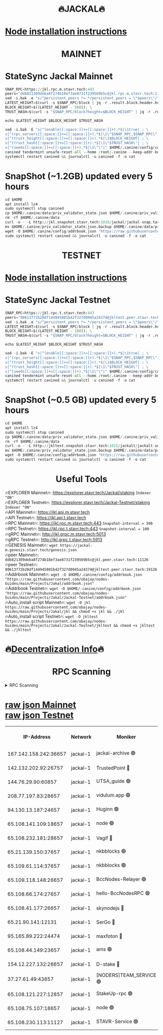 <h1 align="center"> 🔥JACKAL🔥</h1>

[Node installation instructions](https://github.com/obajay/nodes-Guides/tree/main/Projects/Jakal)
=

<h1 align="center"> MAINNET</h1>

# StateSync Jackal Mainnet
```python
SNAP_RPC=https://jkl.rpc.m.stavr.tech:443
peers="ddb821309deba8f274b18ef3ae8731f239569b5c@jkl.rpc.m.stavr.tech:11126"
sed -i.bak -e "s/^persistent_peers *=.*/persistent_peers = \"$peers\"/" $HOME/.canine/config/config.toml
LATEST_HEIGHT=$(curl -s $SNAP_RPC/block | jq -r .result.block.header.height); \
BLOCK_HEIGHT=$((LATEST_HEIGHT - 500)); \
TRUST_HASH=$(curl -s "$SNAP_RPC/block?height=$BLOCK_HEIGHT" | jq -r .result.block_id.hash)

echo $LATEST_HEIGHT $BLOCK_HEIGHT $TRUST_HASH

sed -i.bak -E "s|^(enable[[:space:]]+=[[:space:]]+).*$|\1true| ; \
s|^(rpc_servers[[:space:]]+=[[:space:]]+).*$|\1\"$SNAP_RPC,$SNAP_RPC\"| ; \
s|^(trust_height[[:space:]]+=[[:space:]]+).*$|\1$BLOCK_HEIGHT| ; \
s|^(trust_hash[[:space:]]+=[[:space:]]+).*$|\1\"$TRUST_HASH\"| ; \
s|^(seeds[[:space:]]+=[[:space:]]+).*$|\1\"\"|" $HOME/.canine/config/config.toml
canined tendermint unsafe-reset-all --home /root/.canine --keep-addr-book
systemctl restart canined && journalctl -u canined -f -o cat
```
# SnapShot (~1.2GB) updated every 5 hours
```python
cd $HOME
apt install lz4
sudo systemctl stop canined
cp $HOME/.canine/data/priv_validator_state.json $HOME/.canine/priv_validator_state.json.backup
rm -rf $HOME/.canine/data
curl -o - -L http://jkl.snapshot.stavr.tech:1018/jackal/jackal-snap.tar.lz4 | lz4 -c -d - | tar -x -C $HOME/.canine --strip-components 2
mv $HOME/.canine/priv_validator_state.json.backup $HOME/.canine/data/priv_validator_state.json
wget -O $HOME/.canine/config/addrbook.json "https://raw.githubusercontent.com/obajay/nodes-Guides/main/Projects/Jakal/addrbook.json"
sudo systemctl restart canined && journalctl -u canined -f -o cat
```

<h1 align="center"> TESTNET</h1>

[Node installation instructions](https://github.com/obajay/nodes-Guides/tree/main/Projects/Jakal/Jackal-Testnet)
=

# StateSync Jackal Testnet
```python
SNAP_RPC=https://jkl.rpc.t.stavr.tech:443
peers="80613772b20df144945801b42f327d0945a24374@jkltest.peer.stavr.tech:19126"
sed -i.bak -e "s/^persistent_peers *=.*/persistent_peers = \"$peers\"/" $HOME/.canine/config/config.toml
LATEST_HEIGHT=$(curl -s $SNAP_RPC/block | jq -r .result.block.header.height); \
BLOCK_HEIGHT=$((LATEST_HEIGHT - 100)); \
TRUST_HASH=$(curl -s "$SNAP_RPC/block?height=$BLOCK_HEIGHT" | jq -r .result.block_id.hash)

echo $LATEST_HEIGHT $BLOCK_HEIGHT $TRUST_HASH

sed -i.bak -E "s|^(enable[[:space:]]+=[[:space:]]+).*$|\1true| ; \
s|^(rpc_servers[[:space:]]+=[[:space:]]+).*$|\1\"$SNAP_RPC,$SNAP_RPC\"| ; \
s|^(trust_height[[:space:]]+=[[:space:]]+).*$|\1$BLOCK_HEIGHT| ; \
s|^(trust_hash[[:space:]]+=[[:space:]]+).*$|\1\"$TRUST_HASH\"| ; \
s|^(seeds[[:space:]]+=[[:space:]]+).*$|\1\"\"|" $HOME/.canine/config/config.toml
canined tendermint unsafe-reset-all --home /root/.canine --keep-addr-book
systemctl restart canined && journalctl -u canined -f -o cat
```
# SnapShot (~0.5 GB) updated every 5 hours
```python
cd $HOME
apt install lz4
sudo systemctl stop canined
cp $HOME/.canine/data/priv_validator_state.json $HOME/.canine/priv_validator_state.json.backup
rm -rf $HOME/.canine/data
curl -o - -L http://jkltest.snapshot.stavr.tech:1015/jackalt/jackalt-snap.tar.lz4 | lz4 -c -d - | tar -x -C $HOME/.canine --strip-components 2
mv $HOME/.canine/priv_validator_state.json.backup $HOME/.canine/data/priv_validator_state.json
wget -O $HOME/.canine/config/addrbook.json "https://raw.githubusercontent.com/obajay/nodes-Guides/main/Projects/Jakal/Jackal-Testnet/addrbook.json"
sudo systemctl restart canined && journalctl -u canined -f -o cat
```

 <h1 align="center"> Useful Tools</h1>

🔥EXPLORER Mainnet🔥:      https://explorer.stavr.tech/Jackal/staking		        `Indexer "ON"` \
🔥EXPLORER Testnet🔥:      https://explorer.stavr.tech/Jackal-Testnet/staking     `Indexer "ON"` \
🔥API Mainnet🔥: 			 		 https://jkl.api.m.stavr.tech \
🔥API Testnet🔥: 			 		 https://jkl.api.t.stavr.tech \
🔥RPC Mainnet🔥:           https://jkl.rpc.m.stavr.tech:443              `Snapshot-interval = 300` \
🔥RPC Testnet🔥:           https://jkl.rpc.t.stavr.tech:443              `Snapshot-interval = 100` \
🔥gRPC Mainnet🔥:          http://jkl.grpc.m.stavr.tech:5013 \
🔥gRPC Testnet🔥:          http://jkl.grpc.t.stavr.tech:5913 \
🔥GENESIS Mainnet🔥:    `wget https://jackal-m.genesis.stavr.tech/genesis.json` \
🔥peer Mainnet🔥:					 `ddb821309deba8f274b18ef3ae8731f239569b5c@jkl.peer.stavr.tech:11126` \
🔥peer Testnet🔥:					 `80613772b20df144945801b42f327d0945a24374@jkltest.peer.stavr.tech:19126` \
🔥Addrbook Mainnet🔥:    ```wget -O $HOME/.canine/config/addrbook.json "https://raw.githubusercontent.com/obajay/nodes-Guides/main/Projects/Jakal/addrbook.json"``` \
🔥Addrbook Testnet🔥:    ```wget -O $HOME/.canine/config/addrbook.json "https://raw.githubusercontent.com/obajay/nodes-Guides/main/Projects/Jakal/Jackal-Testnet/addrbook.json"``` \
🔥Auto_install script Mainnet🔥: ```wget -O jkl https://raw.githubusercontent.com/obajay/nodes-Guides/main/Projects/Jakal/jkl && chmod +x jkl && ./jkl``` \
🔥Auto_install script Testnet🔥: ```wget -O jkltest https://raw.githubusercontent.com/obajay/nodes-Guides/main/Projects/Jakal/Jackal-Testnet/jkltest && chmod +x jkltest && ./jkltest```

🔥[Decentralization Info](https://github.com/obajay/StateSync-snapshots/tree/main/Projects/Jackal/Decentralization)🔥
=

<h1 align="center"> RPC Scanning</h1>

<details>
<summary>RPC Scanning</summary>

<h2 align="center"> We scan nodes in real time every 4 hours. And we provide the final result of RPC endpoints.
We cannot influence the operation of these nodes in any way. </h2>


```python
If Voting Power is higher than 0 --> then the Node is a validator of the network and may be subject to attack and be a potential threat to the chain.
```
```python
We marked such validators with a red symbol
```

</details>

[raw json Mainnet](https://rpc-check.jaclalm.stavr.tech/jaclalm/rpc-jaclalm-result.json) \
[raw json Testnet](https://github.com/obajay/StateSync-snapshots/tree/main/Projects/Jackal/Rpc-Check-Testnet)
=

<table><tr><th>IP-Address</th><th>Network</th><th>Moniker</th><th>Latest Block Height</th><th>Earliest Block Height</th><th>Catching Up</th><th>Tx Index</th><th>Voting Power</th><th>Scan Time</th></tr><tr><td>167.142.158.242:36657</td><td>jackal-1</td><td>jackal-archive 🟢</td><td>6624420</td><td>2770293</td><td>False</td><td>on</td><td>0</td><td>2024-02-25T02:04:57.404346112UTC</td></tr><tr><td>142.132.202.92:26757</td><td>jackal-1</td><td>TrustedPoint 🔴</td><td>6624412</td><td>6129401</td><td>False</td><td>on</td><td>290902</td><td>2024-02-25T02:04:06.906586834UTC</td></tr><tr><td>144.76.29.90:60857</td><td>jackal-1</td><td>UTSA_guide 🟢</td><td>6624417</td><td>6280001</td><td>False</td><td>on</td><td>0</td><td>2024-02-25T02:04:41.419657700UTC</td></tr><tr><td>208.77.197.83:28657</td><td>jackal-1</td><td>vidulum.app 🟢</td><td>6624420</td><td>6296001</td><td>False</td><td>on</td><td>0</td><td>2024-02-25T02:04:54.563082924UTC</td></tr><tr><td>94.130.13.187:24657</td><td>jackal-1</td><td>Huginn 🟢</td><td>6588265</td><td>6424001</td><td>False</td><td>on</td><td>0</td><td>2024-02-25T02:05:02.133810345UTC</td></tr><tr><td>65.108.141.109:18657</td><td>jackal-1</td><td>node 🟢</td><td>6624411</td><td>6444728</td><td>False</td><td>on</td><td>0</td><td>2024-02-25T02:03:53.446528860UTC</td></tr><tr><td>65.108.232.181:28657</td><td>jackal-1</td><td>Vagif 🔴</td><td>6624418</td><td>6462201</td><td>False</td><td>off</td><td>60003</td><td>2024-02-25T02:04:46.309176049UTC</td></tr><tr><td>65.21.139.150:37657</td><td>jackal-1</td><td>nkbblocks 🟢</td><td>6624411</td><td>6473101</td><td>False</td><td>on</td><td>0</td><td>2024-02-25T02:04:00.024033474UTC</td></tr><tr><td>65.109.61.114:37657</td><td>jackal-1</td><td>nkbblocks 🟢</td><td>6624415</td><td>6473101</td><td>False</td><td>on</td><td>0</td><td>2024-02-25T02:04:23.927578085UTC</td></tr><tr><td>65.109.118.148:26657</td><td>jackal-1</td><td>BccNodes-Relayer 🟢</td><td>6624417</td><td>6489001</td><td>False</td><td>on</td><td>0</td><td>2024-02-25T02:04:39.003117219UTC</td></tr><tr><td>65.108.66.174:27657</td><td>jackal-1</td><td>hello-BccNodesRPC 🟢</td><td>6624417</td><td>6489001</td><td>False</td><td>on</td><td>0</td><td>2024-02-25T02:04:41.848950792UTC</td></tr><tr><td>65.108.41.177:26657</td><td>jackal-1</td><td>skynodejs 🔴</td><td>6624420</td><td>6509001</td><td>False</td><td>on</td><td>83702</td><td>2024-02-25T02:04:57.774190933UTC</td></tr><tr><td>65.21.90.141:12131</td><td>jackal-1</td><td>SerGo 🔴</td><td>6624411</td><td>6524411</td><td>False</td><td>off</td><td>51100</td><td>2024-02-25T02:04:02.461205260UTC</td></tr><tr><td>95.165.89.222:24474</td><td>jackal-1</td><td>maxfoton 🔴</td><td>6624418</td><td>6524418</td><td>False</td><td>off</td><td>117661</td><td>2024-02-25T02:04:46.747635374UTC</td></tr><tr><td>65.108.44.149:23657</td><td>jackal-1</td><td>ams 🟢</td><td>6624418</td><td>6571141</td><td>False</td><td>on</td><td>0</td><td>2024-02-25T02:04:47.131684660UTC</td></tr><tr><td>154.12.227.132:26657</td><td>jackal-1</td><td>D-stake 🔴</td><td>6624301</td><td>6591001</td><td>False</td><td>off</td><td>130243</td><td>2024-02-25T02:03:53.034085242UTC</td></tr><tr><td>37.27.61.49:43657</td><td>jackal-1</td><td>[NODERS]TEAM_SERVICE 🟢</td><td>6624410</td><td>6591201</td><td>False</td><td>on</td><td>0</td><td>2024-02-25T02:03:50.043375879UTC</td></tr><tr><td>65.108.121.227:12857</td><td>jackal-1</td><td>StakeUp-rpc 🟢</td><td>6624412</td><td>6604001</td><td>False</td><td>on</td><td>0</td><td>2024-02-25T02:04:07.222654492UTC</td></tr><tr><td>65.108.75.107:18657</td><td>jackal-1</td><td>node 🟢</td><td>6624415</td><td>6616732</td><td>False</td><td>on</td><td>0</td><td>2024-02-25T02:04:28.396987614UTC</td></tr><tr><td>65.108.230.113:11127</td><td>jackal-1</td><td>STAVR-Service 🟢</td><td>6624419</td><td>6622901</td><td>False</td><td>on</td><td>0</td><td>2024-02-25T02:04:49.512668623UTC</td></tr></table>
